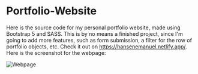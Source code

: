 # Portfolio-Website
Here is the source code for my personal portfolio website, made using Bootstrap 5 and SASS. This is by no means a finished project, since I'm going to add more features, such as form submission, a filter for the row of portfolio objects, etc. Check it out on https://hansenemanuel.netlify.app/. Here is the screenshot for the webpage:

![Webpage](/assets/webpage-screenshot)
